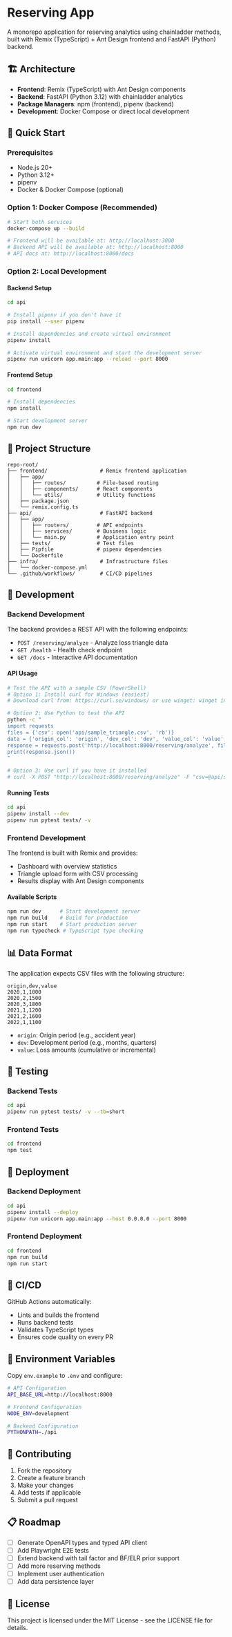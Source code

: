 # Reserving App

A monorepo application for reserving analytics using chainladder methods, built with Remix (TypeScript) + Ant Design frontend and FastAPI (Python) backend.

## 🏗️ Architecture

- **Frontend**: Remix (TypeScript) with Ant Design components
- **Backend**: FastAPI (Python 3.12) with chainladder analytics
- **Package Managers**: npm (frontend), pipenv (backend)
- **Development**: Docker Compose or direct local development

## 🚀 Quick Start

### Prerequisites

- Node.js 20+
- Python 3.12+
- pipenv
- Docker & Docker Compose (optional)

### Option 1: Docker Compose (Recommended)

```bash
# Start both services
docker-compose up --build

# Frontend will be available at: http://localhost:3000
# Backend API will be available at: http://localhost:8000
# API docs at: http://localhost:8000/docs
```

### Option 2: Local Development

#### Backend Setup

```bash
cd api

# Install pipenv if you don't have it
pip install --user pipenv

# Install dependencies and create virtual environment
pipenv install

# Activate virtual environment and start the development server
pipenv run uvicorn app.main:app --reload --port 8000
```

#### Frontend Setup

```bash
cd frontend

# Install dependencies
npm install

# Start development server
npm run dev
```

## 📁 Project Structure

```
repo-root/
├── frontend/                 # Remix frontend application
│   ├── app/
│   │   ├── routes/          # File-based routing
│   │   ├── components/      # React components
│   │   └── utils/           # Utility functions
│   ├── package.json
│   └── remix.config.ts
├── api/                      # FastAPI backend
│   ├── app/
│   │   ├── routers/         # API endpoints
│   │   ├── services/        # Business logic
│   │   └── main.py          # Application entry point
│   ├── tests/               # Test files
│   ├── Pipfile              # pipenv dependencies
│   └── Dockerfile
├── infra/                    # Infrastructure files
│   └── docker-compose.yml
└── .github/workflows/        # CI/CD pipelines
```

## 🔧 Development

### Backend Development

The backend provides a REST API with the following endpoints:

- `POST /reserving/analyze` - Analyze loss triangle data
- `GET /health` - Health check endpoint
- `GET /docs` - Interactive API documentation

#### API Usage

```bash
# Test the API with a sample CSV (PowerShell)
# Option 1: Install curl for Windows (easiest)
# Download curl from: https://curl.se/windows/ or use winget: winget install cURL.cURL

# Option 2: Use Python to test the API
python -c "
import requests
files = {'csv': open('api/sample_triangle.csv', 'rb')}
data = {'origin_col': 'origin', 'dev_col': 'dev', 'value_col': 'value', 'cumulative': 'true'}
response = requests.post('http://localhost:8000/reserving/analyze', files=files, data=data)
print(response.json())
"

# Option 3: Use curl if you have it installed
# curl -X POST "http://localhost:8000/reserving/analyze" -F "csv=@api/sample_triangle.csv" -F "origin_col=origin" -F "dev_col=dev" -F "value_col=value" -F "cumulative=true"
```

#### Running Tests

```bash
cd api
pipenv install --dev
pipenv run pytest tests/ -v
```

### Frontend Development

The frontend is built with Remix and provides:

- Dashboard with overview statistics
- Triangle upload form with CSV processing
- Results display with Ant Design components

#### Available Scripts

```bash
npm run dev      # Start development server
npm run build    # Build for production
npm run start    # Start production server
npm run typecheck # TypeScript type checking
```

## 📊 Data Format

The application expects CSV files with the following structure:

```csv
origin,dev,value
2020,1,1000
2020,2,1500
2020,3,1800
2021,1,1200
2021,2,1600
2022,1,1100
```

- `origin`: Origin period (e.g., accident year)
- `dev`: Development period (e.g., months, quarters)
- `value`: Loss amounts (cumulative or incremental)

## 🧪 Testing

### Backend Tests

```bash
cd api
pipenv run pytest tests/ -v --tb=short
```

### Frontend Tests

```bash
cd frontend
npm test
```

## 🚢 Deployment

### Backend Deployment

```bash
cd api
pipenv install --deploy
pipenv run uvicorn app.main:app --host 0.0.0.0 --port 8000
```

### Frontend Deployment

```bash
cd frontend
npm run build
npm run start
```

## 🔄 CI/CD

GitHub Actions automatically:

- Lints and builds the frontend
- Runs backend tests
- Validates TypeScript types
- Ensures code quality on every PR

## 📝 Environment Variables

Copy `env.example` to `.env` and configure:

```bash
# API Configuration
API_BASE_URL=http://localhost:8000

# Frontend Configuration
NODE_ENV=development

# Backend Configuration
PYTHONPATH=./api
```

## 🤝 Contributing

1. Fork the repository
2. Create a feature branch
3. Make your changes
4. Add tests if applicable
5. Submit a pull request

## 📋 Roadmap

- [ ] Generate OpenAPI types and typed API client
- [ ] Add Playwright E2E tests
- [ ] Extend backend with tail factor and BF/ELR prior support
- [ ] Add more reserving methods
- [ ] Implement user authentication
- [ ] Add data persistence layer

## 📄 License

This project is licensed under the MIT License - see the LICENSE file for details.